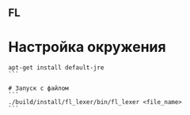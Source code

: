 ## FL

# Настройка окружения
````
apt-get install default-jre
```

# Запуск с файлом
```
./build/install/fl_lexer/bin/fl_lexer <file_name>
```
